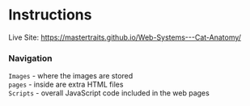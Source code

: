 # Instructions
Live Site: https://mastertraits.github.io/Web-Systems---Cat-Anatomy/

### Navigation
`Images` - where the images are stored<br>
`pages` - inside are extra HTML files<br>
`Scripts` - overall JavaScript code included in the web pages<br>
